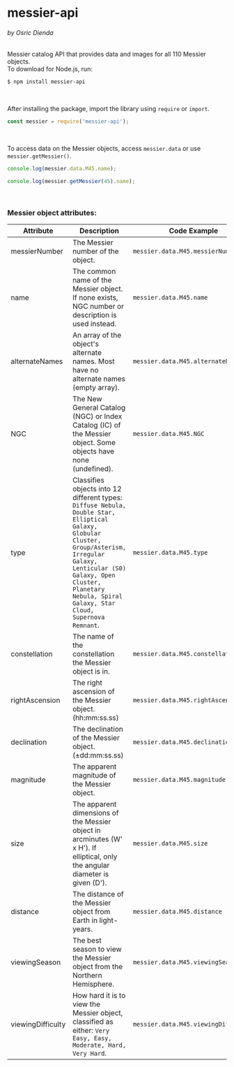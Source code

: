 # messier-api
###### by Osric Dienda
Messier catalog API that provides data and images for all 110 Messier objects. 
<br>
To download for Node.js, run:

```bash
$ npm install messier-api
```
&nbsp;

After installing the package, import the library using `require` or `import`.

```js
const messier = require('messier-api');
```
&nbsp;

To access data on the Messier objects, access `messier.data` or use `messier.getMessier()`.

```js
console.log(messier.data.M45.name);
```
```js
console.log(messier.getMessier(45).name);
```
&nbsp;

### Messier object attributes:
| Attribute | Description | Code Example |
| ----------|-------------|--------------|
| messierNumber | The Messier number of the object. | `messier.data.M45.messierNumber` |
| name | The common name of the Messier object. If none exists, NGC number or description is used instead. | `messier.data.M45.name` |
| alternateNames | An array of the object's alternate names. Most have no alternate names (empty array). | `messier.data.M45.alternateNames` |
| NGC | The New General Catalog (NGC) or Index Catalog (IC) of the Messier object. Some objects have none (undefined). | `messier.data.M45.NGC` |
| type | Classifies objects into 12 different types: `Diffuse Nebula, Double Star, Elliptical Galaxy, Globular Cluster, Group/Asterism, Irregular Galaxy, Lenticular (S0) Galaxy, Open Cluster, Planetary Nebula, Spiral Galaxy, Star Cloud, Supernova Remnant`. | `messier.data.M45.type` |
| constellation | The name of the constellation the Messier object is in. | `messier.data.M45.constellation` |
| rightAscension | The right ascension of the Messier object. (hh:mm:ss.ss) | `messier.data.M45.rightAscension` |
| declination | The declination of the Messier object. (±dd:mm:ss.ss) | `messier.data.M45.declination` |
| magnitude | The apparent magnitude of the Messier object. | `messier.data.M45.magnitude` |
| size | The apparent dimensions of the Messier object in arcminutes (W' x H'). If elliptical, only the angular diameter is given (D'). | `messier.data.M45.size` |
| distance | The distance of the Messier object from Earth in light-years. | `messier.data.M45.distance` |
| viewingSeason | The best season to view the Messier object from the Northern Hemisphere. | `messier.data.M45.viewingSeason` |
| viewingDifficulty | How hard it is to view the Messier object, classified as either: `Very Easy, Easy, Moderate, Hard, Very Hard`. | `messier.data.M45.viewingDifficulty` |
